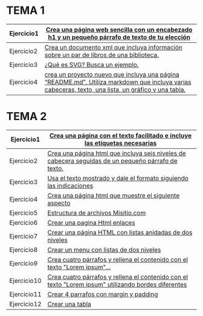 # TEMA 1
Ejercicio1 |[Crea una página web sencilla con un encabezado h1 y un pequeño párrafo de texto de tu elección](TEMA1/ejercicio1.html)
------------ | -------------
Ejercicio2 | [Crea un documento xml que incluya información sobre un par de libros de una biblioteca.](TEMA1/ejercicio2.xml)
Ejercicio3 | [¿Qué es SVG? Busca un ejemplo.](TEMA1/ejercicio3.html)
Ejercicio4 | [crea un proyecto nuevo que incluya una página “README.md”. Utiliza markdown que incluya varias cabeceras, texto, una lista, un gráfico y una tabla.](TEMA1/Ejercicio4.md)

# TEMA 2
Ejercicio1 |[Crea una página con el texto facilitado e incluye las etiquetas necesarias ](TEMA2/Ejercicio1.html)
------------ | -------------
Ejercicio2 | [Crea una página html que incluya seis niveles de cabecera seguidas de un pequeño párrafo de texto.](TEMA2/Ejercicio2.html)
Ejercicio3 | [Usa el texto mostrado y dale el formato siguiendo las indicaciones](TEMA2/Ejercicio3.html)
Ejercicio4 | [Crea una página html que muestre el siguiente aspecto](TEMA2/Ejercicio4.html)
Ejercicio5 | [Estructura de archivos Misitio.com](TEMA2//Ejercicio5/ejerciciolenguajedemarcas/MISITIO.COM)
Ejercicio6 | [Crear una pagina Html enlaces](TEMA2/Ejercicio6.html)
Ejercicio7 | [Crear una página HTML con listas anidadas de dos niveles](TEMA2/Ejercicio7.html)
Ejercicio8 | [Crear un menu con listas de dos niveles](TEMA2/Ejercicio8.html)
Ejercicio9 | [Crea cuatro párrafos y rellena el contenido con el texto "Lorem ipsum"...](TEMA2/Ejercicio9)
Ejercicio10 | [Crea cuatro párrafos y rellena el contenido con el texto "Lorem ipsum" utilizando bordes diferentes](TEMA2/Ejercicio10)
Ejercicio11 | [Crear 4 parrafos con margin y padding](TEMA2/Ejercicio11)
Ejercicio12 | [Crear una tabla](TEMA2/Ejercicio12.html)
